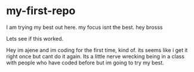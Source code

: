 # my-first-repo
I am trying my best out here. my focus isnt the best.
hey brosss

Lets see if this worked.

Hey im ajene and im coding for the first time, kind of. its seems like i get it right once but cant do it again. Its a little nerve wrecking being in a class with people who have coded before but im going to try my best.